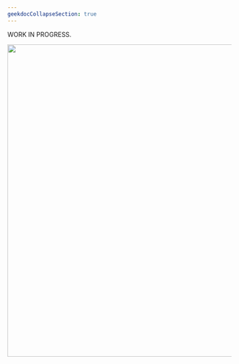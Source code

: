 ```yaml
---
geekdocCollapseSection: true
---
```


WORK IN PROGRESS.

<img src="https://user-images.githubusercontent.com/43375532/157494575-72d7202f-7f1c-4093-a815-a2c3aac21835.png" width="700" />
